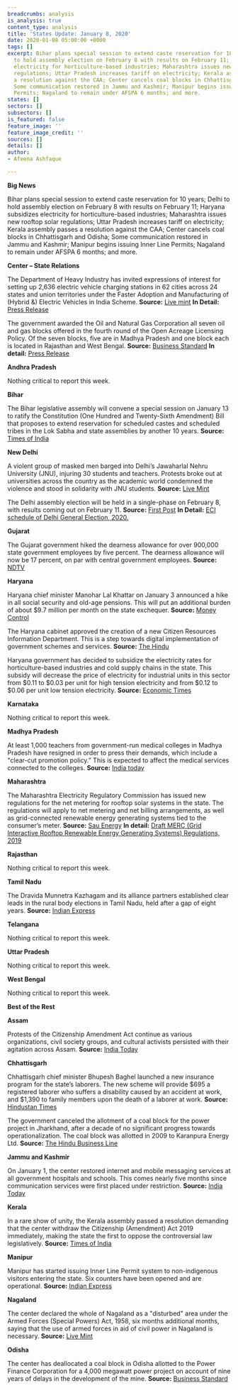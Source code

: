 ```yaml
---
breadcrumbs: analysis
is_analysis: true
content_type: analysis
title: 'States Update: January 8, 2020'
date: 2020-01-08 05:00:00 +0000
tags: []
excerpt: Bihar plans special session to extend caste reservation for 10 years; Delhi
  to hold assembly election on February 8 with results on February 11; Haryana subsidizes
  electricity for horticulture-based industries; Maharashtra issues new rooftop solar
  regulations; Uttar Pradesh increases tariff on electricity; Kerala assembly passes
  a resolution against the CAA; Center cancels coal blocks in Chhattisgarh and Odisha;
  Some communication restored in Jammu and Kashmir; Manipur begins issuing Inner Line
  Permits; Nagaland to remain under AFSPA 6 months; and more.
states: []
sectors: []
subsectors: []
is_featured: false
feature_image: ''
feature_image_credit: ''
sources: []
details: []
author:
- Afeena Ashfaque

---
```

**Big News**

Bihar plans special session to extend caste reservation for 10 years; Delhi to hold assembly election on February 8 with results on February 11; Haryana subsidizes electricity for horticulture-based industries; Maharashtra issues new rooftop solar regulations; Uttar Pradesh increases tariff on electricity; Kerala assembly passes a resolution against the CAA; Center cancels coal blocks in Chhattisgarh and Odisha; Some communication restored in Jammu and Kashmir; Manipur begins issuing Inner Line Permits; Nagaland to remain under AFSPA 6 months; and more.

**Center – State Relations**

The Department of Heavy Industry has invited expressions of interest for setting up 2,636 electric vehicle charging stations in 62 cities across 24 states and union territories under the Faster Adoption and Manufacturing of (Hybrid &) Electric Vehicles in India Scheme. **Source:** [Live mint](https://www.livemint.com/politics/policy/government-approves-2-636-new-charging-stations-in-62-cities-prakash-javadekar-11578076280181.html) **In Detail:** [Press Release](https://pib.gov.in/newsite/pmreleases.aspx?mincode=53)

The government awarded the Oil and Natural Gas Corporation all seven oil and gas blocks offered in the fourth round of the Open Acreage Licensing Policy. Of the seven blocks, five are in Madhya Pradesh and one block each is located in Rajasthan and West Bengal. **Source:** [Business Standard](https://www.business-standard.com/article/companies/ongc-bags-all-seven-blocks-on-offer-under-fourth-round-of-licensing-policy-120010200985_1.html) **In detail:** [Press Release](https://pib.gov.in/newsite/PrintRelease.aspx?relid=196249)

**Andhra Pradesh**

Nothing critical to report this week.

**Bihar**

The Bihar legislative assembly will convene a special session on January 13 to ratify the Constitution (One Hundred and Twenty-Sixth Amendment) Bill that proposes to extend reservation for scheduled castes and scheduled tribes in the Lok Sabha and state assemblies by another 10 years. **Source:** [Times of India](https://timesofindia.indiatimes.com/city/patna/special-assembly-session-on-jan-13/articleshow/73102300.cms)

**New Delhi**

A violent group of masked men barged into Delhi’s Jawaharlal Nehru University (JNU), injuring 30 students and teachers. Protests broke out at universities across the country as the academic world condemned the violence and stood in solidarity with JNU students. **Source:** [Live Mint](https://www.livemint.com/news/india/political-blame-game-escalates-over-violence-on-jnu-campus-11578332787368.html)

The Delhi assembly election will be held in a single-phase on February 8, with results coming out on February 11. **Source:** [First Post](https://www.firstpost.com/politics/delhi-election-dates-2020-live-updates-time-full-schedule-latest-news-election-commission-announced-dates-for-mcd-vidhan-sabha-assembly-polls-today-aap-bjp-congress-7866341.html) **In Detail:** [ECI schedule of Delhi General Election, 2020.](https://eci.gov.in/files/file/11567-schedule-of-general-election-to-the-legislative-assembly-of-nct-of-delhi-2020/)

**Gujarat**

The Gujarat government hiked the dearness allowance for over 900,000 state government employees by five percent. The dearness allowance will now be 17 percent, on par with central government employees. **Source:** [NDTV](https://www.ndtv.com/india-news/gujarat-government-increases-da-dearness-allowance-by-5-2157372)

**Haryana**

Haryana chief minister Manohar Lal Khattar on January 3 announced a hike in all social security and old-age pensions. This will put an additional burden of about $9.7 million per month on the state exchequer. **Source:** [Money Control](https://www.moneycontrol.com/news/india/cm-manohar-lal-khattar-raises-social-security-pensions-in-haryana-4785121.html)

The Haryana cabinet approved the creation of a new Citizen Resources Information Department. This is a step towards digital implementation of government schemes and services. **Source:** [The Hindu](https://www.thehindu.com/news/national/other-states/haryana-cabinet-approves-creation-of-new-department/article30473409.ece)

Haryana government has decided to subsidize the electricity rates for horticulture-based industries and cold supply chains in the state. This subsidy will decrease the price of electricity for industrial units in this sector from $0.11 to $0.03 per unit for high tension electricity and from $0.12 to $0.06 per unit low tension electricity. **Source:** [Economic Times](https://energy.economictimes.indiatimes.com/news/power/haryana-govt-to-subsidise-electricity-rates-for-horticulture-industry/73043088)

**Karnataka**

Nothing critical to report this week.

**Madhya Pradesh**

At least 1,000 teachers from government-run medical colleges in Madhya Pradesh have resigned in order to press their demands, which include a "clear-cut promotion policy.” This is expected to affect the medical services connected to the colleges. **Source:** [India today](https://www.indiatoday.in/india/story/madhya-pradesh-1-000-medical-college-teachers-quit-to-press-demands-1633486-2020-01-02)

**Maharashtra**

The Maharashtra Electricity Regulatory Commission has issued new regulations for the net metering for rooftop solar systems in the state. The regulations will apply to net metering and net billing arrangements, as well as grid-connected renewable energy generating systems tied to the consumer’s meter. **Source:** [Sau Energy](https://www.saurenergy.com/solar-energy-news/maharashtra-issues-rooftop-solar-net-metering-regulations) **In detail:** [Draft MERC (Grid Interactive Rooftop Renewable Energy Generating Systems) Regulations, 2019](https://www.merc.gov.in/faces/merc/common/outputClient.xhtml)

**Rajasthan**

Nothing critical to report this week.

**Tamil Nadu**

The Dravida Munnetra Kazhagam and its alliance partners established clear leads in the rural body elections in Tamil Nadu, held after a gap of eight years. **Source:** [Indian Express](https://indianexpress.com/article/india/dmk-led-alliance-emerges-victorious-in-tamil-nadu-local-body-polls/)

**Telangana**

Nothing critical to report this week.

**Uttar Pradesh**

Nothing critical to report this week.

**West Bengal**

Nothing critical to report this week.

**Best of the Rest**

**Assam**

Protests of the Citizenship Amendment Act continue as various organizations, civil society groups, and cultural activists persisted with their agitation across Assam. **Source:** [India Today](https://www.indiatoday.in/india/story/anti-caa-stir-continues-assam-protest-organised-parts-state-1634021-2020-01-05)

**Chhattisgarh**

Chhattisgarh chief minister Bhupesh Baghel launched a new insurance program for the state’s laborers. The new scheme will provide $695 a registered laborer who suffers a disability caused by an accident at work, and $1,390 to family members upon the death of a laborer at work. **Source:** [Hindustan Times](https://www.hindustantimes.com/india-news/chhattisgarh-government-launches-financial-scheme-for-labourers/story-9E5sejt1tctt8IuHnz5LNP.html)

The government canceled the allotment of a coal block for the power project in Jharkhand, after a decade of no significant progress towards operationalization. The coal block was allotted in 2009 to Karanpura Energy Ltd. **Source:** [The Hindu Business Line](https://www.thehindubusinessline.com/economy/government-deallocates-coal-block-in-jharkhand-allotted-for-power-project/article30449428.ece)

**Jammu and Kashmir**

On January 1, the center restored internet and mobile messaging services at all government hospitals and schools. This comes nearly five months since communication services were first placed under restriction. **Source:** [India Today](https://www.indiatoday.in/india/story/jammu-kashmir-sms-all-mobiles-internet-hositals-schools-restored-midnight-1632935-2019-12-31)

**Kerala**

In a rare show of unity, the Kerala assembly passed a resolution demanding that the center withdraw the Citizenship (Amendment) Act 2019 immediately, making the state the first to oppose the controversial law legislatively. **Source:** [Times of India](https://timesofindia.indiatimes.com/india/kerala-passes-resolution-seeking-caa-withdrawal/articleshow/73052975.cms)

**Manipur**

Manipur has started issuing Inner Line Permit system to non-indigenous visitors entering the state. Six counters have been opened and are operational. **Source:** [Indian Express](https://indianexpress.com/article/north-east-india/manipur/inner-line-permit-comes-into-force-in-manipur-temporary-permit-to-be-issued-for-15-days/)

**Nagaland**

The center declared the whole of Nagaland as a "disturbed" area under the Armed Forces (Special Powers) Act, 1958, six months additional months, saying that the use of armed forces in aid of civil power in Nagaland is necessary. **Source:** [Live Mint](https://www.livemint.com/news/india/entire-nagaland-declared-disturbed-afspa-extended-for-six-more-months-11577714452217.html)

**Odisha**

The center has deallocated a coal block in Odisha allotted to the Power Finance Corporation for a 4,000 megawatt power project on account of nine years of delays in the development of the mine. **Source:** [Business Standard](https://www.business-standard.com/article/pti-stories/centre-deallocates-coal-block-allotted-to-pfc-arm-for-power-project-120010500461_1.html)